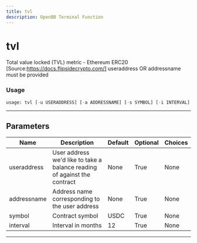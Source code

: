 ```yaml
---
title: tvl
description: OpenBB Terminal Function
---
```


# tvl

Total value locked (TVL) metric - Ethereum ERC20 [Source:https://docs.flipsidecrypto.com/] useraddress OR addressname must be provided
### Usage 
```python
usage: tvl [-u USERADDRESS] [-a ADDRESSNAME] [-s SYMBOL] [-i INTERVAL]
```
---
## Parameters
| Name | Description | Default | Optional | Choices |
| ---- | ----------- | ------- | -------- | ------- |
| useraddress | User address we'd like to take a balance reading of against the contract | None | True | None |
| addressname | Address name corresponding to the user address | None | True | None |
| symbol | Contract symbol | USDC | True | None |
| interval | Interval in months | 12 | True | None |
---
